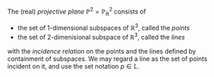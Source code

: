 The (real) *projective plane* $\mathbb{P}^2 = \mathbb{P}_{\mathbb{R}}^2$ consists of

- the set of 1-dimensional subspaces of $\mathbb{R}^3$, called the *points*
- the set of 2-dimenisional subspace of $\mathbb{R}^3$, called the *lines*

with the *incidence relation* on the points and the lines defined by containment of subspaces. We may regard a line as the set of points incident on it, and use the set notation $p \in L$.
